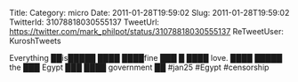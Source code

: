 Title: 
Category: micro
Date: 2011-01-28T19:59:02
Slug: 2011-01-28T19:59:02
TwitterId: 31078818030555137
TweetUrl: https://twitter.com/mark_philpot/status/31078818030555137
ReTweetUser: KuroshTweets

<i class="fa fa-retweet" aria-hidden="true"></i> Everything ██is█████ ████ ████fine ███ █ ████ love. ████ █████ the ███ Egypt ███ ████ government ██ #jan25 #Egypt #censorship